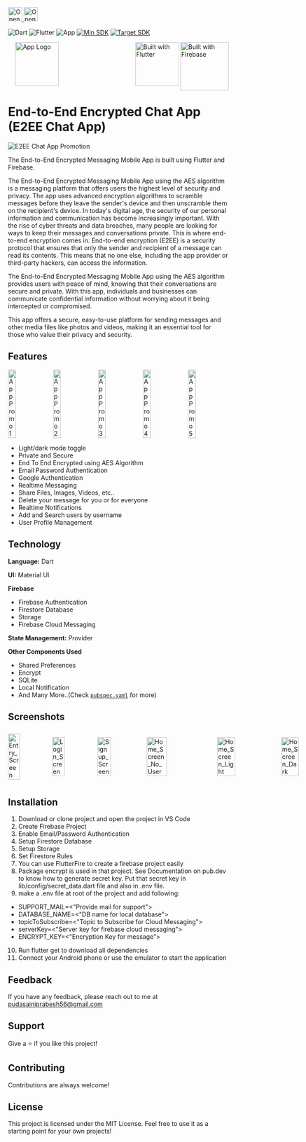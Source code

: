 <a href="https://idx.google.com/import?url=https%3A%2F%2Fgithub.com%2Fprabeshpudasaini%2Fe2ee_chat">
  <picture>
    <source
      media="(prefers-color-scheme: dark)"
      srcset="https://cdn.idx.dev/btn/open_dark_32.svg">
    <source
      media="(prefers-color-scheme: light)"
      srcset="https://cdn.idx.dev/btn/open_light_32.svg">
    <img
      height="32"
      alt="Open in IDX"
      src="https://cdn.idx.dev/btn/open_purple_32.svg">
  </picture>
</a>
<a href="https://vscode.dev/github/prabeshpudasaini/e2ee_chat">
  <picture>
    <source
      media="(prefers-color-scheme: dark)"
      srcset="https://cdn.idx.dev/btn/open_dark_32.svg">
    <source
      media="(prefers-color-scheme: light)"
      srcset="https://cdn.idx.dev/btn/open_light_32.svg">
    <img
      height="32"
      alt="Open in VS Code Web"
      src="https://cdn.idx.dev/btn/open_purple_32.svg">
  </picture>
</a>

![Dart](https://img.shields.io/badge/Programming_Language-Dart-blue.svg) 
![Flutter](https://img.shields.io/badge/Software_Development_Kit(SDK)-Flutter-blue.svg)
![App](https://img.shields.io/badge/App-Android-blue.svg)
[![Min SDK](https://img.shields.io/badge/Min%20SDK-23%20[Android%206.0]-blue.svg)](https://github.com/AndroidSDKSources/android-sdk-sources-list)
[![Target SDK](https://img.shields.io/badge/Target%20SDK-33%20[Android%2013]-blue.svg)](https://developer.android.com/about/versions/12)


<img style="height: 110px;" src="https://cdn.jsdelivr.net/gh/devicons/devicon@latest/icons/firebase/firebase-original-wordmark.svg" alt="Built with Firebase" align="right"/>&nbsp;&nbsp;&nbsp;
<img style="height: 100px;" src="https://cdn.jsdelivr.net/gh/devicons/devicon@latest/icons/flutter/flutter-original.svg" alt="Built with Flutter" align="right"/>
<img style="height: 100px" src="https://github.com/user-attachments/assets/b9e4e08d-1c9e-438d-9d39-26219fe86bcc" alt="App Logo"/>



# End-to-End Encrypted Chat App (E2EE Chat App)

![E2EE Chat App Promotion](https://github.com/user-attachments/assets/fdb5b5c3-2ee7-4dbe-82f8-bd9f6c532197)



The End-to-End Encrypted Messaging Mobile App is built using Flutter and Firebase.

The End-to-End Encrypted Messaging Mobile App using the AES algorithm is a messaging platform that offers users the highest level of security and privacy. The app uses advanced encryption algorithms to scramble messages before they leave the sender's device and then unscramble them on the recipient's device. In today's digital age, the security of our personal information and communication has become increasingly important. With the rise of cyber threats and data breaches, many people are looking for ways to keep their messages and conversations private. This is where end-to-end encryption comes in. End-to-end encryption (E2EE) is a security protocol that ensures that only the sender and recipient of a message can read its contents. This means that no one else, including the app provider or third-party hackers, can access the information.

The End-to-End Encrypted Messaging Mobile App using the AES algorithm provides users with peace of mind, knowing that their conversations are secure and private. With this app, individuals and businesses can communicate confidential information without worrying about it being intercepted or compromised.

This app offers a secure, easy-to-use platform for sending messages and other media files like photos and videos, making it an essential tool for those who value their privacy and security.




## Features

<p style="display: flex; align-items: center; gap: 10px">
  <img src="https://github.com/user-attachments/assets/e7897f02-3b44-4175-8cc6-7280e2ca34d8" width="19%" alt="App Promo 1" />
  <img src="https://github.com/user-attachments/assets/78d01d8f-fac5-4bd6-9bcf-ea8790b09b9f" width="19%" alt="App Promo 2"/>
  <img src="https://github.com/user-attachments/assets/68c1e146-a744-4d30-b1d7-c5bea3b50399" width="19%" alt="App Promo 3" />
  <img src="https://github.com/user-attachments/assets/f259910b-5471-46cd-89f6-628bd284730e" width="19%" alt="App Promo 4"/>
  <img src="https://github.com/user-attachments/assets/d4892ce5-b544-4d22-ad54-ec112fbe232a" width="19%" alt="App Promo 5"/>
</p>


- Light/dark mode toggle
- Private and Secure
- End To End Encrypted using AES Algorithm
- Email Password Authentication
- Google Authentication
- Realtime Messaging
- Share Files, Images, Videos, etc..
- Delete your message for you or for everyone
- Realtime Notifications
- Add and Search users by username
- User Profile Management


## Technology


**Language:** Dart

**UI:** Material UI

**Firebase**
* Firebase Authentication
* Firestore Database
* Storage
* Firebase Cloud Messaging

**State Management:** Provider


**Other Components Used**
* Shared Preferences
* Encrypt
* SQLite
* Local Notification
* And Many More..(Check [`pubspec.yaml`](https://github.com/prabeshpudasaini/e2ee_chat/blob/main/pubspec.yaml) for more)



## Screenshots




<p style="display: flex; align-items: center; gap: 10px">
  <img src="https://github.com/user-attachments/assets/e05585ff-bcb3-40ac-af7b-2634d94ad1fe" width="30%" alt="Entry_Screen"/>
  
  <img src="https://github.com/user-attachments/assets/4681972c-73ab-4e4e-aab2-a5f080033a8e" width="30%" alt="Login_Screen" />
  <img src="https://github.com/user-attachments/assets/6da04f95-e658-4636-8855-984062a7cd1a" width="30%" alt="Signup_Screen"/>
  
  <img src="https://github.com/user-attachments/assets/d87988f0-7463-4e8b-beb5-b0f51eaae81f" width="30%" alt="Home_Screen_No_User"/>
  <img src="https://github.com/user-attachments/assets/df28efab-5ba6-4184-a8ae-ac4faddd3b03" width="30%" alt="Home_Screen_Light" />
  <img src="https://github.com/user-attachments/assets/6b68e0ce-ff90-4493-8d65-e76b7eadc025" width="30%" alt="Home_Screen_Dark"/>

  <img src="https://github.com/user-attachments/assets/940611a0-ab2a-44d1-ab7a-5bbc8c2ee513" width="30%" alt="Connection_Screen"/>
  <img src="https://github.com/user-attachments/assets/70c045ca-9870-4fac-a566-47b0dc847e70" width="30%" alt="Request_Sent_Screen"/>

  <img src="https://github.com/user-attachments/assets/dc461a9a-f026-4675-9cc7-79643de79bb7" width="30%" alt="Message_Screen_No_Message"/>
  <img src="https://github.com/user-attachments/assets/74cfc2d4-8bc0-4355-a138-1e7eeaf82f0b" width="30%" alt="Message_Screen"/>
  
  <img src="https://github.com/user-attachments/assets/a627d9cb-2385-409f-8436-7f3baf9225fe" width="30%" alt="Home_Screen_Message_Received"/>
  <img src="https://github.com/user-attachments/assets/11f8faa0-0adc-4bcf-9362-fa0bfef7c48a" width="30%" alt="Settings_Screen"/>

  
</p>



## Installation

1. Download or clone project and open the project in VS Code
2. Create Firebase Project
3. Enable Email/Password Authentication
4. Setup Firestore Database
5. Setup Storage
6. Set Firestore Rules
7. You can use FlutterFire to create a firebase project easily
8. Package encrypt is used in that project. See Documentation on pub.dev to know how to generate secret key. Put that secret key in lib/config/secret_data.dart file and also in .env file.
9. make a .env file at root of the project and add following:
- SUPPORT_MAIL=<"Provide mail for support">
- DATABASE_NAME=<"DB name for local database">
- topicToSubscribe=<"Topic to Subscribe for Cloud Messaging">
- serverKey=<"Server key for firebase cloud messaging">
- ENCRYPT_KEY=<"Encryption Key for message">
10. Run flutter get to download all dependencies
11. Connect your Android phone or use the emulator to start the application

## Feedback

If you have any feedback, please reach out to me at pudasainiprabesh56@gmail.com


## Support

Give a ⭐️ if you like this project!

## Contributing

Contributions are always welcome!



## License

This project is licensed under the MIT License. Feel free to use it as a starting point for your own projects!
